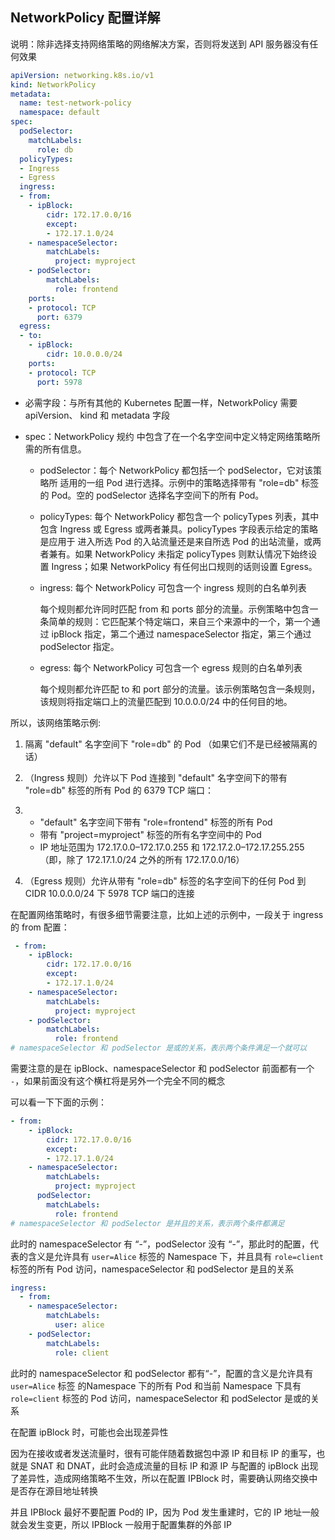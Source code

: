 ## NetworkPolicy 配置详解

说明：除非选择支持网络策略的网络解决方案，否则将发送到 API 服务器没有任何效果

```yaml
apiVersion: networking.k8s.io/v1
kind: NetworkPolicy
metadata:
  name: test-network-policy
  namespace: default
spec:
  podSelector:
    matchLabels:
      role: db
  policyTypes:
  - Ingress
  - Egress
  ingress:
  - from:
    - ipBlock:
        cidr: 172.17.0.0/16
        except:
        - 172.17.1.0/24
    - namespaceSelector:
        matchLabels:
          project: myproject
    - podSelector:
        matchLabels:
          role: frontend
    ports:
    - protocol: TCP
      port: 6379
  egress:
  - to:
    - ipBlock:
        cidr: 10.0.0.0/24
    ports:
    - protocol: TCP
      port: 5978

```

- 必需字段：与所有其他的 Kubernetes 配置一样，NetworkPolicy 需要 apiVersion、 kind 和 metadata 字段

- spec：NetworkPolicy 规约 中包含了在一个名字空间中定义特定网络策略所需的所有信息。

  - podSelector：每个 NetworkPolicy 都包括一个 podSelector，它对该策略所 适用的一组 Pod 进行选择。示例中的策略选择带有 "role=db" 标签的 Pod。空的 podSelector 选择名字空间下的所有 Pod。

  - policyTypes: 每个 NetworkPolicy 都包含一个 policyTypes 列表，其中包含 Ingress 或 Egress 或两者兼具。policyTypes 字段表示给定的策略是应用于 进入所选 Pod 的入站流量还是来自所选 Pod 的出站流量，或两者兼有。如果 NetworkPolicy 未指定 policyTypes 则默认情况下始终设置 Ingress；如果 NetworkPolicy 有任何出口规则的话则设置 Egress。

  - ingress: 每个 NetworkPolicy 可包含一个 ingress 规则的白名单列表

    每个规则都允许同时匹配 from 和 ports 部分的流量。示例策略中包含一条简单的规则：它匹配某个特定端口，来自三个来源中的一个，第一个通过 ipBlock 指定，第二个通过 namespaceSelector 指定，第三个通过 podSelector 指定。

  - egress: 每个 NetworkPolicy 可包含一个 egress 规则的白名单列表

    每个规则都允许匹配 to 和 port 部分的流量。该示例策略包含一条规则，该规则将指定端口上的流量匹配到 10.0.0.0/24 中的任何目的地。

所以，该网络策略示例:

1. 隔离 "default" 名字空间下 "role=db" 的 Pod （如果它们不是已经被隔离的话）

2. （Ingress 规则）允许以下 Pod 连接到 "default" 名字空间下的带有 "role=db" 标签的所有 Pod 的 6379 TCP 端口：

3. - "default" 名字空间下带有 "role=frontend" 标签的所有 Pod
   - 带有 "project=myproject" 标签的所有名字空间中的 Pod
   - IP 地址范围为 172.17.0.0–172.17.0.255 和 172.17.2.0–172.17.255.255 （即，除了 172.17.1.0/24 之外的所有 172.17.0.0/16）

4. （Egress 规则）允许从带有 "role=db" 标签的名字空间下的任何 Pod 到 CIDR 10.0.0.0/24 下 5978 TCP 端口的连接

在配置网络策略时，有很多细节需要注意，比如上述的示例中，一段关于 ingress 的 from 配置：

```yaml
 - from:
    - ipBlock:
        cidr: 172.17.0.0/16
        except:
        - 172.17.1.0/24
    - namespaceSelector:
        matchLabels:
          project: myproject
    - podSelector:
        matchLabels:
          role: frontend
# namespaceSelector 和 podSelector 是或的关系，表示两个条件满足一个就可以

```

需要注意的是在 ipBlock、namespaceSelector 和 podSelector 前面都有一个 `-`，如果前面没有这个横杠将是另外一个完全不同的概念

可以看一下下面的示例：

```yaml
- from:
    - ipBlock:
        cidr: 172.17.0.0/16
        except:
        - 172.17.1.0/24
    - namespaceSelector:
        matchLabels:
          project: myproject
      podSelector:
        matchLabels:
          role: frontend
# namespaceSelector 和 podSelector 是并且的关系，表示两个条件都满足
```

此时的 namespaceSelector 有 “-”，podSelector 没有 “-”，那此时的配置，代表的含义是允许具有 `user=Alice` 标签的 Namespace 下，并且具有 `role=client` 标签的所有 Pod 访问，namespaceSelector 和 podSelector 是且的关系

```yaml
ingress:
  - from:
    - namespaceSelector:
        matchLabels:
          user: alice
    - podSelector:
        matchLabels:
          role: client
```

此时的 namespaceSelector 和 podSelector 都有“-”，配置的含义是允许具有 `user=Alice` 标签 的Namespace 下的所有 Pod 和当前 Namespace 下具有 `role=client` 标签的 Pod 访问，namespaceSelector 和 podSelector 是或的关系

在配置 ipBlock 时，可能也会出现差异性

因为在接收或者发送流量时，很有可能伴随着数据包中源 IP 和目标 IP 的重写，也就是 SNAT 和  DNAT，此时会造成流量的目标 IP 和源 IP 与配置的 ipBlock 出现了差异性，造成网络策略不生效，所以在配置 IPBlock 时，需要确认网络交换中是否存在源目地址转换

并且 IPBlock 最好不要配置 Pod的 IP，因为 Pod 发生重建时，它的 IP 地址一般就会发生变更，所以 IPBlock 一般用于配置集群的外部 IP